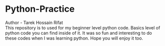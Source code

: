 # Python-Practice
Author - Tarek Hossain Rifat
<br>
This repository is to used for my beginner level python code. Basics level of python code you can find inside of it. It was so fun and interesting to do these codes when I was learning python. Hope you will enjoy it too.
